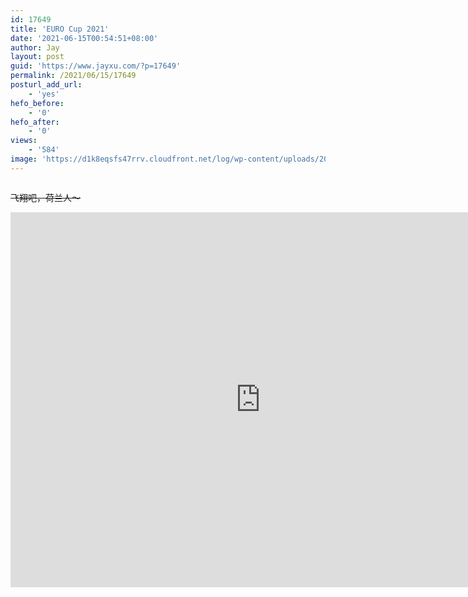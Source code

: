 ```yaml
---
id: 17649
title: 'EURO Cup 2021'
date: '2021-06-15T00:54:51+08:00'
author: Jay
layout: post
guid: 'https://www.jayxu.com/?p=17649'
permalink: /2021/06/15/17649
posturl_add_url:
    - 'yes'
hefo_before:
    - '0'
hefo_after:
    - '0'
views:
    - '584'
image: 'https://d1k8eqsfs47rrv.cloudfront.net/log/wp-content/uploads/2021/06/6821c68de0014b40e0a77ba9390ed792.jpg'
---
```


<!-- wp:image {"id":17651,"sizeSlug":"large","linkDestination":"attachment"} -->
<figure class="wp-block-image size-large"><a href="https://www.jayxu.com/2021/06/15/17649/6821c68de0014b40e0a77ba9390ed792"><img src="https://d1k8eqsfs47rrv.cloudfront.net/log/wp-content/uploads/2021/06/6821c68de0014b40e0a77ba9390ed792-1280x800.jpg" alt="" class="wp-image-17651"/></a></figure>
<!-- /wp:image -->

<!-- wp:paragraph -->
<p><s>飞翔吧，荷兰人～</s></p>
<!-- /wp:paragraph -->

<!-- wp:html -->
<iframe src="https://calendar.google.com/calendar/embed?src=8lga4609040sec43gohuadh5dep206s3%40import.calendar.google.com&amp;ctz=Asia%2FShanghai" style="border: 0" width="800" height="600" frameborder="0" scrolling="no"></iframe>
<!-- /wp:html -->